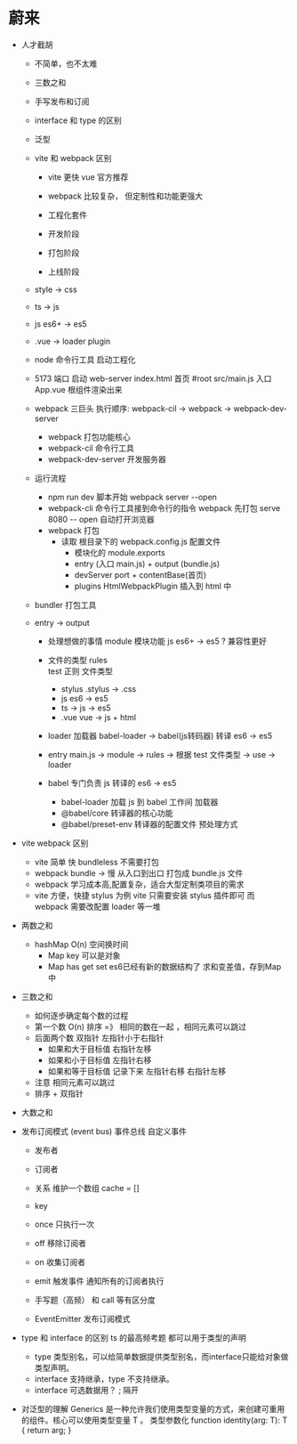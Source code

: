 # 蔚来

- 人才截胡
    - 不简单，也不太难
    - 三数之和
    - 手写发布和订阅
    - interface 和 type 的区别
    - 泛型
    - vite 和 webpack 区别 
        - vite 更快  vue 官方推荐
        - webpack 比较复杂，  但定制性和功能更强大

        - 工程化套件 
        - 开发阶段
         - 打包阶段
         - 上线阶段
    - style -> css
    - ts -> js
    - js   es6+ -> es5
    - .vue -> loader plugin 


    - node 命令行工具 启动工程化
    - 5173 端口 启动 web-server  index.html 首页   #root
         src/main.js 入口  App.vue 根组件渲染出来  


    - webpack  三巨头     执行顺序: webpack-cil  ->  webpack  ->  webpack-dev-server
        - webpack  打包功能核心
        - webpack-cil  命令行工具 
        - webpack-dev-server  开发服务器

    - 运行流程
        - npm run dev  脚本开始  webpack server  --open
        - webpack-cli  命令行工具接到命令行的指令 
            webpack 先打包
            serve 8080 
            -- open 自动打开浏览器
        - webpack 打包
            - 读取 根目录下的  webpack.config.js 配置文件
                - 模块化的 module.exports
                - entry (入口 main.js)  +  output (bundle.js) 
                - devServer  port + contentBase(首页)
                - plugins  HtmlWebpackPlugin  插入到 html 中

        
    - bundler 打包工具

    - entry -> output
        - 处理想做的事情  module 模块功能
            js es6+ -> es5 ? 兼容性更好 

        - 文件的类型 rules  
            test  正则 文件类型  
            - stylus  .stylus -> .css
            - js   es6 -> es5
            - ts -> js -> es5
            - .vue   vue -> js + html

        - loader  加载器  babel-loader   ->  babel(js转码器) 转译 es6 -> es5  
          
        - entry main.js -> module  -> rules -> 根据 test 文件类型 -> use -> loader  

        - babel  专门负责 js 转译的  es6 -> es5
            - babel-loader  加载 js 到 babel 工作间  加载器 
            - @babel/core  转译器的核心功能 
            - @babel/preset-env  转译器的配置文件  预处理方式



- vite webpack 区别
    - vite 简单 快 bundleless 不需要打包
    - webpack  bundle -> 慢    从入口到出口 打包成  bundle.js 文件
    - webpack 学习成本高,配置复杂，适合大型定制类项目的需求
    - vite 方便，快捷
        stylus 为例  vite  只需要安装 stylus 插件即可
        而 webpack 需要改配置  loader 等一堆 






- 两数之和
    - hashMap O(n) 空间换时间  
        - Map  key 可以是对象  
        - Map has  get  set   es6已经有新的数据结构了 
        求和变差值，存到Map中   

- 三数之和
    - 如何逐步确定每个数的过程
    - 第一个数  O(n)  排序 =》 相同的数在一起  ，相同元素可以跳过
    - 后面两个数 双指针  左指针小于右指针 
        - 如果和大于目标值  右指针左移
        - 如果和小于目标值  左指针右移
        - 如果和等于目标值  记录下来  左指针右移  右指针左移
    - 注意  相同元素可以跳过 
    - 排序 + 双指针

- 大数之和


- 发布订阅模式 (event bus) 事件总线
    自定义事件
    - 发布者 
    - 订阅者
    - 关系  维护一个数组 cache = []
    - key 
    - once   只执行一次
    - off   移除订阅者
    - on  收集订阅者
    - emit  触发事件 通知所有的订阅者执行

    - 手写题（高频） 和 call 等有区分度
    - EventEmitter  发布订阅模式


- type 和 interface 的区别
    ts 的最高频考题
   都可以用于类型的声明
   - type 类型别名，可以给简单数据提供类型别名，而interface只能给对象做类型声明。
   - interface 支持继承，type 不支持继承。
   - interface 可选数据用？     ; 隔开


- 对泛型的理解
    Generics 是一种允许我们使用类型变量的方式，来创建可重用的组件。核心可以使用类型变量 T   。
    类型参数化
            function identity<T>(arg: T): T {
            return arg;
        }
